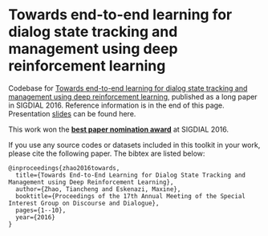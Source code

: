 # Towards end-to-end learning for dialog state tracking and management using deep reinforcement learning
Codebase for [Towards end-to-end learning for dialog state tracking and management using deep reinforcement learning](https://aclanthology.org/W16-3601.pdf), published as a long paper in SIGDIAL 2016. Reference information is in the end of this page. Presentation [slides](https://www.superlectures.com/sigdial2016/towards-end-to-end-learning-for-dialog-state-tracking-and-management-using-deep-reinforcement-learning) can be found here.

This work won the [**best paper nomination award**](https://www.sigdial.org/files/workshops/conference17/) at SIGDIAL 2016.


If you use any source codes or datasets included in this toolkit in your work, please cite the following paper. The bibtex are listed below:
   
    @inproceedings{zhao2016towards,
      title={Towards End-to-End Learning for Dialog State Tracking and Management using Deep Reinforcement Learning},
      author={Zhao, Tiancheng and Eskenazi, Maxine},
      booktitle={Proceedings of the 17th Annual Meeting of the Special Interest Group on Discourse and Dialogue},
      pages={1--10},
      year={2016}
    }
